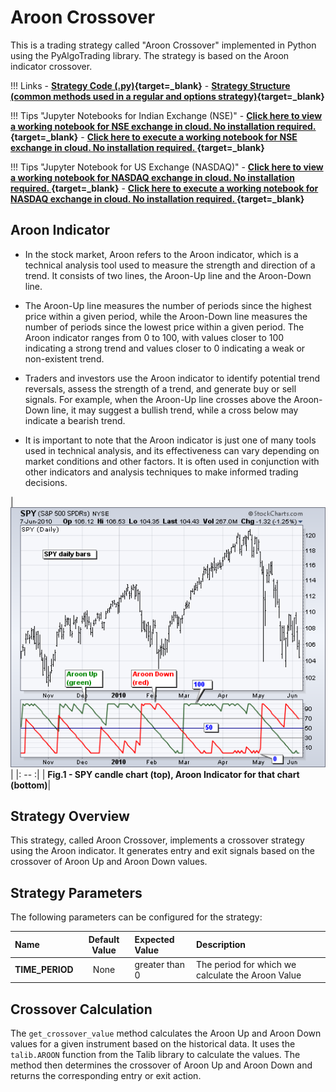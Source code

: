 # Aroon Crossover 
This is a trading strategy called "Aroon Crossover" implemented in Python using the PyAlgoTrading library. The strategy is based on the Aroon indicator crossover.

!!! Links
    - **[Strategy Code (.py)](https://github.com/algobulls/pyalgostrategypool/blob/master/pyalgostrategypool/aroon_crossover.py){target=_blank}**
    - **[Strategy Structure (common methods used in a regular and options strategy)](strategy_guides/common_strategy_guide.md){target=_blank}**

!!! Tips "Jupyter Notebooks for Indian Exchange (NSE)"
    - **[Click here to view a working notebook for NSE exchange in cloud. No installation required. ](https://nbviewer.org/github/algobulls/pyalgotrading/blob/2f3fb6fb83fd09981e286fe2f0930249a848cc8e/jupyter/nse_jupyter_notebooks/Aroon%20Crossover.ipynb){target=_blank}**
    - **[Click here to execute a working notebook for NSE exchange in cloud. No installation required. ](https://mybinder.org/v2/gh/algobulls/pyalgotrading/52ec68cf886a116d72356da261d01537021d7710?urlpath=lab%2Ftree%2Fjupyter%2Fnse_equity%2Faroon_crossover.ipynb){target=_blank}**

!!! Tips "Jupyter Notebook for US Exchange (NASDAQ)"
    - **[Click here to view a working notebook for NASDAQ exchange in cloud. No installation required. ](https://nbviewer.org/github/algobulls/pyalgotrading/blob/526dabc0a92775f4184aaab543c0a9f424613a55/jupyter/nasdaq_jupyter_notebooks/Aroon%20Crossover%20US.ipynb){target=_blank}**
    - **[Click here to execute a working notebook for NASDAQ exchange in cloud. No installation required. ](https://mybinder.org/v2/gh/algobulls/pyalgotrading/52ec68cf886a116d72356da261d01537021d7710?urlpath=lab%2Ftree%2Fjupyter%2Fnasdaq_equity%2Faroon_crossover_us.ipynb){target=_blank}**


## Aroon Indicator
- In the stock market, Aroon refers to the Aroon indicator, which is a technical analysis tool used to measure the strength and direction of a trend. It consists of two lines, the Aroon-Up line and the Aroon-Down line.

- The Aroon-Up line measures the number of periods since the highest price within a given period, while the Aroon-Down line measures the number of periods since the lowest price within a given period. The Aroon indicator ranges from 0 to 100, with values closer to 100 indicating a strong trend and values closer to 0 indicating a weak or non-existent trend.

- Traders and investors use the Aroon indicator to identify potential trend reversals, assess the strength of a trend, and generate buy or sell signals. For example, when the Aroon-Up line crosses above the Aroon-Down line, it may suggest a bullish trend, while a cross below may indicate a bearish trend.

- It is important to note that the Aroon indicator is just one of many tools used in technical analysis, and its effectiveness can vary depending on market conditions and other factors. It is often used in conjunction with other indicators and analysis techniques to make informed trading decisions.

| [![aroon](images/aroon.png "Click to Enlarge or Ctrl+Click to open in a new Tab")](images/aroon.png)    |
|: -- :|
| <b>Fig.1 - SPY candle chart (top), Aroon Indicator for that chart (bottom)</b>|



## Strategy Overview
This strategy, called Aroon Crossover, implements a crossover strategy using the Aroon indicator. It generates entry and exit signals based on the crossover of Aroon Up and Aroon Down values.


## Strategy Parameters
The following parameters can be configured for the strategy:

| Name            |  Default Value  | Expected Value                                                    | Description                                       |
|:----------------|:---------------:|:------------------------------------------------------------------|:--------------------------------------------------|
| **TIME_PERIOD** |      None       | greater than 0                                                    | The period for which we calculate the Aroon Value |



## Crossover Calculation

The `get_crossover_value` method calculates the Aroon Up and Aroon Down values for a given instrument based on the historical data. It uses the `talib.AROON` function from the Talib library to calculate the values. The method then determines the crossover of Aroon Up and Aroon Down and returns the corresponding entry or exit action.
